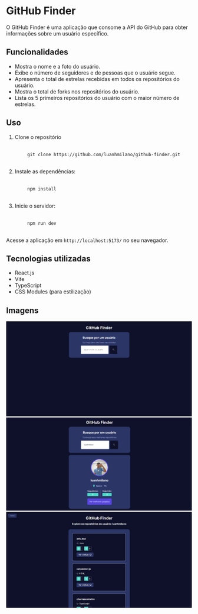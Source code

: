 # GitHub Finder

O GitHub Finder é uma aplicação que consome a API do GitHub para obter informações sobre um usuário específico.

## Funcionalidades

* Mostra o nome e a foto do usuário.
* Exibe o número de seguidores e de pessoas que o usuário segue.
* Apresenta o total de estrelas recebidas em todos os repositórios do usuário.
* Mostra o total de forks nos repositórios do usuário.
* Lista os 5 primeiros repositórios do usuário com o maior número de estrelas.

## Uso
1. Clone o repositório
<pre>
    <code>
        git clone https://github.com/luanhmilano/github-finder.git
    </code>
</pre>

2. Instale as dependências:
<pre>
    <code>
        npm install
    </code>
</pre>

3. Inicie o servidor:
<pre>
    <code>
        npm run dev
    </code>
</pre>

Acesse a aplicação em `http://localhost:5173/` no seu navegador.

## Tecnologias utilizadas

<ul>
  <li>React.js</li>
  <li>Vite</li>
  <li>TypeScript</li>
  <li>CSS Modules (para estilização)</li>
</ul>

## Imagens

<img src="src/img/tela-1.png" alt="Página inicial">
<img src="src/img/tela-2.png" alt="Resultado da busca">
<img src="src/img/tela-3.png" alt="Repositórios">